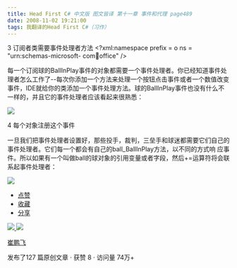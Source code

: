 ```yaml
---
title: Head First C# 中文版 图文皆译 第十一章 事件和代理 page489
date: 2008-11-02 19:21:00
tags: 我翻译的Head First C#（习作）
---
```

3  订阅者类需要事件处理者方法  <?xml:namespace prefix = o ns = "urn:schemas-microsoft-
com:office:office" />

每一个订阅球的BallInPlay事件的对象都需要一个事件处理者。你已经知道事件处理者怎么工作了--每次你添加一个方法来处理一个按钮点击事件或者一个数值改变
事件，IDE就给你的类添加一个事件处理方法。球的BallInPlay事件也没有什么不一样的，并且它的事件处理者应该看起来很熟悉：

![](https://p-blog.csdn.net/images/p_blog_csdn_net/cuipengfei1/EntryImages/20081102/%E6%88%AA%E5%9B%BE00633612505289986250.jpg)

4  每个对象注册这个事件

一旦我们把事件处理者设置好，那些投手，裁判，三垒手和球迷都需要它们自己的事件处理者。它们每一个都会有自己的ball_BallInPlay方法，以不同的方式响
应事件。所以如果有一个叫做ball的球对象的引用变量或者字段，然后+=运算符将会联系起事件处理者：

![](https://p-blog.csdn.net/images/p_blog_csdn_net/cuipengfei1/EntryImages/20081102/%E6%88%AA%E5%9B%BE01633612505308267500.jpg)

  * [ 点赞  ](javascript:;)
  * [ 收藏  ](javascript:;)
  * [ 分享 ](javascript:;)

[ ![](https://profile.csdnimg.cn/5/2/5/3_cuipengfei1)
![](https://g.csdnimg.cn/static/user-reg-year/1x/11.png)
](https://blog.csdn.net/cuipengfei1)

[ 崔鹏飞 ](https://blog.csdn.net/cuipengfei1)

发布了127 篇原创文章  ·  获赞 8  ·  访问量 74万+

